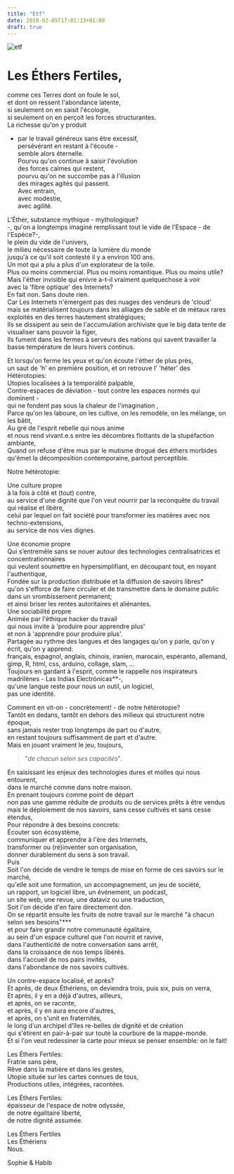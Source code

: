 ```yaml
---
title: "Etf"
date: 2018-02-05T17:01:13+01:00
draft: true
---
```


![etf](image-2.jpeg)
# Les Éthers Fertiles, 

comme ces Terres dont on foule le sol,  
et dont on ressent l'abondance latente,  
si seulement on en saisit l'écologie,  
si seulement on en perçoit les forces structurantes.  
La richesse qu'on y produit  
- par le travail généreux sans être excessif,  
persévérant en restant à l'écoute -  
semble alors éternelle.  
Pourvu qu'on continue à saisir l'évolution  
	des forces calmes qui restent,  
pourvu qu'on ne succombe pas à l'illusion  
des mirages agités qui passent.  
Avec entrain,  
avec modestie,  
avec agilité.  

L'Éther, substance mythique - mythologique?  
 -, qu'on a longtemps imaginé remplissant tout le vide de l'Espace - de l'Espèce?-,  
le plein du vide de l'univers,  
le milieu nécessaire de toute la lumière du monde  
	jusqu'à ce qu'il soit contesté il y a environ 100 ans.  
Un mot qui a plu a plus d'un explorateur de la toile.  
Plus ou moins commercial. Plus ou moins romantique. Plus ou moins utile?  
Mais l'éther invisible qui enivre a-t-il vraiment quelquechose à voir  
avec la 'fibre optique' des Internets?  
En fait non. Sans doute rien.  
Car Les Internets n'émergent pas des nuages des vendeurs de 'cloud'  
mais se matérialisent toujours dans les alliages de sable et de métaux rares exploités en des terres hautement stratégiques;  
Ils se dissipent au sein de l'accumulation archiviste que le big data tente de visualiser sans pouvoir la figer,  
Ils fument dans les fermes à serveurs des nations qui savent travailler la basse température de leurs hivers continus.  

Et lorsqu'on ferme les yeux et qu'on écoute l'éther de plus près,  
un saut de 'h' en première position, et on retrouve l' 'héter' des  
Hétérotopies:  
Utopies localisées  à la temporalité palpable,  
Contre-espaces de déviation - tout contre les espaces normés qui dominent -  
qui ne fondent pas sous la chaleur de l'imagination ,  
Parce qu'on les laboure, on les cultive, on les remodèle, on les mélange, on les bâtit,  
Au gré de l'esprit rebelle qui nous anime  
et nous rend vivant.e.s entre les décombres flottants de la stupéfaction ambiante,  
Quand on refuse d'être mus par le mutisme drogué des éthers morbides qu'émet la décomposition contemporaine, partout perceptible.  

Notre hétérotopie:  
    
 Une culture propre  
à la fois à côté et (tout) contre,  
au service d'une dignité que l'on veut nourrir par la reconquête du travail qui réalise et libère,  
celui par lequel on fait société pour transformer les matières avec nos techno-extensions,  
au service de nos vies dignes.  

 Une économie propre  
Qui s’entremêle sans se nouer autour des technologies centralisatrices et concentrationnaires  
qui veulent soumettre en hypersimplifiant, en découpant tout, en noyant l'authentique,  
Fondée sur la production distribuée et la diffusion de savoirs libres*  
                                                                             qu'on s'efforce de faire circuler et de transmettre dans le domaine public  
                                                                                                                                         dans un vrombissement permanent;  
                                                                                                                                         et ainsi briser les rentes autoritaires et aliénantes.  
 Une sociabilité propre  
Animée par l'éthique hacker du travail  
                     qui nous invite à 'produire pour apprendre plus'  
                                                et non à 'apprendre pour produire plus'.  
Partagée au rythme des langues et des langages qu'on y parle, qu'on y écrit, qu'on y apprend:  
français, espagnol, anglais, chinois, iranien, marocain, espéranto, allemand, gimp, R, html, css, arduino, collage, slam, ...  
Toujours en gardant à l'esprit, comme le rappelle nos inspirateurs madrilènes - Las Indias Electrónicas**-,   
qu'une langue reste pour nous un outil, un logiciel,  
pas une identité.  

Comment en vit-on  - concrètement! -  de notre hétérotopie?  
Tantôt en dedans, tantôt en dehors des milieux qui structurent notre époque,  
sans jamais rester trop longtemps de part ou d'autre,  
en restant toujours suffisamment de part et d'autre.  
Mais en jouant vraiment le jeu, toujours,  

>"*de chacun selon
> ses capacités*".

En saisissant les enjeux des technologies dures et molles qui nous entourent,  
dans le marché comme dans notre maison.  
En prenant toujours comme point de départ  
non pas une gamme réduite de produits ou de services prêts à être vendus  
mais le déploiement de nos savoirs, sans cesse cultivés et sans cesse étendus,   
Pour répondre à des besoins concrets:  
Écouter son écosystème,  
               communiquer et apprendre à l'ère des Internets,  
                                                                 transformer ou (ré)inventer son organisation,  
                                                                                                                  donner durablement du sens à son travail.  
Puis  
 Soit l'on décide de vendre le temps de mise en forme de ces savoirs sur le marché,  
                                                                     qu'elle soit une formation, un accompagnement, un jeu de société,  
                                                                                         un rapport, un logiciel libre, un événement, un podcast,  
                                                                                         un site web, une revue, une dataviz  ou une traduction,  
 Soit l'on décide d'en faire directement don.  
On se répartit ensuite les fruits de notre travail sur le marché "à chacun selon ses besoins"***  
                                                                                                              et  pour faire grandir notre communauté égalitaire,  
au sein d'un espace culturel que l'on nourrit et ravive,  
dans l'authenticité de notre conversation sans arrêt,  
dans la croissance de nos temps libérés.  
dans l'accueil de nos pairs invités,  
dans l'abondance de nos savoirs cultivés.  

Un contre-espace localisé, et après?  
Et après, de deux Éthériens, on deviendra trois, puis six, puis on verra,  
Et après, il y en a déjà d'autres, ailleurs,  
et après, on se raconte,  
et après, il y en aura encore d'autres,  
et après, on s'unit en fraternités,  
                                      le long d'un archipel d'îles re-belles de dignité et de création  
                                      qui s'étirent en pair-à-pair sur toute la courbure de la mappe-monde.  
Et si l'on veut redessiner la carte pour mieux se penser ensemble: on le fait!  

Les Éthers Fertiles:  
Fratrie sans père,  
Rêve dans la matière et dans les gestes,  
Utopie située sur les cartes connues de tous,  
Productions utiles, intégrées, racontées.  

Les Éthers Fertiles:  
épaisseur de l'espace de notre odyssée,  
                   de notre égalitaire liberté,  
                   de notre dignité assumée.  
    
Les Éthers Fertiles  
Les Éthériens  
Nous.  

Sophie & Habib